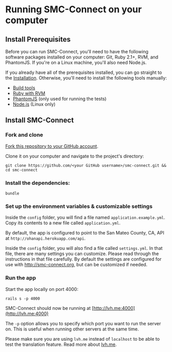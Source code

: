 # Running SMC-Connect on your computer

## Install Prerequisites

Before you can run SMC-Connect, you'll need to have the following software
packages installed on your computer: Git, Ruby 2.1+, RVM, and PhantomJS.
If you're on a Linux machine, you'll also need Node.js.

If you already have all of the prerequisites installed, you can go straight
to the [Installation](#install-smc-connect). Otherwise, you'll need to
install the following tools manually:

- [Build tools][build-tools]
- [Ruby with RVM][ruby]
- [PhantomJS][phantomjs] (only used for running the tests)
- [Node.js][node] (Linux only)

[build-tools]: https://github.com/codeforamerica/howto/blob/master/Build-Tools.md
[ruby]: https://github.com/codeforamerica/howto/blob/master/Ruby.md
[phantomjs]: https://github.com/jonleighton/poltergeist#installing-phantomjs
[node]: https://github.com/codeforamerica/howto/blob/master/Node.js.md


## Install SMC-Connect

### Fork and clone

[Fork this repository to your GitHub account][fork].

Clone it on your computer and navigate to the project's directory:

    git clone https://github.com/<your GitHub username>/smc-connect.git && cd smc-connect

[fork]: http://help.github.com/fork-a-repo/

### Install the dependencies:

    bundle

### Set up the environment variables & customizable settings

Inside the `config` folder, you will find a file named `application.example.yml`.
Copy its contents to a new file called `application.yml`.

By default, the app is configured to point to the San Mateo County, CA, API at
`http://ohanapi.herokuapp.com/api`.

Inside the `config` folder, you will also find a file called `settings.yml`.
In that file, there are many settings you can customize. Please read through
the instructions in that file carefully. By default the settings are configured
for use with http://smc-connect.org, but can be customized if needed.

### Run the app
Start the app locally on port 4000:

    rails s -p 4000

SMC-Connect should now be running at [http://lvh.me:4000](http://lvh.me:4000)

The `-p` option allows you to specify which port you want to run the server on. This is useful when running other servers at the same time.

Please make sure you are using `lvh.me` instead of `localhost` to be able to test the translation feature. Read more about [lvh.me](http://matthewhutchinson.net/2011/1/10/configuring-subdomains-in-development-with-lvhme).

[admin]: https://github.com/smcgov/SMC-Connect-Admin